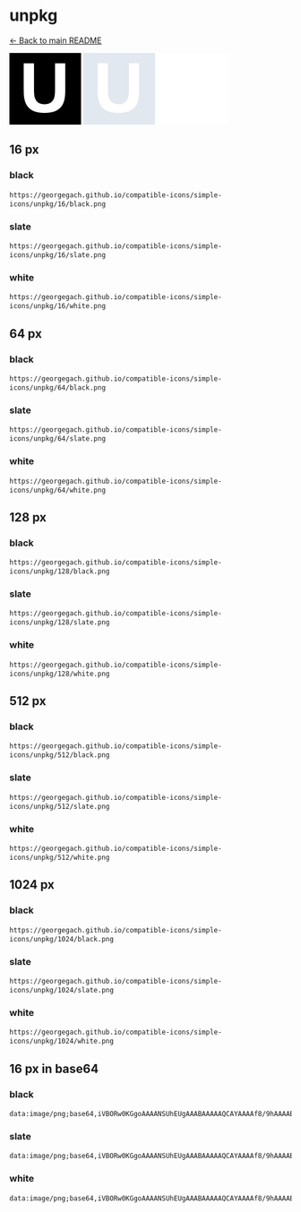 # unpkg

[← Back to main README](../../README.md)


<img src="./128/black.png" width="128" alt="unpkg black icon" />
<img src="./128/slate.png" width="128" alt="unpkg slate icon" />
<img src="./128/white.png" width="128" alt="unpkg white icon" />

## 16 px

### black
```
https://georgegach.github.io/compatible-icons/simple-icons/unpkg/16/black.png
```

### slate
```
https://georgegach.github.io/compatible-icons/simple-icons/unpkg/16/slate.png
```

### white
```
https://georgegach.github.io/compatible-icons/simple-icons/unpkg/16/white.png
```

## 64 px

### black
```
https://georgegach.github.io/compatible-icons/simple-icons/unpkg/64/black.png
```

### slate
```
https://georgegach.github.io/compatible-icons/simple-icons/unpkg/64/slate.png
```

### white
```
https://georgegach.github.io/compatible-icons/simple-icons/unpkg/64/white.png
```

## 128 px

### black
```
https://georgegach.github.io/compatible-icons/simple-icons/unpkg/128/black.png
```

### slate
```
https://georgegach.github.io/compatible-icons/simple-icons/unpkg/128/slate.png
```

### white
```
https://georgegach.github.io/compatible-icons/simple-icons/unpkg/128/white.png
```

## 512 px

### black
```
https://georgegach.github.io/compatible-icons/simple-icons/unpkg/512/black.png
```

### slate
```
https://georgegach.github.io/compatible-icons/simple-icons/unpkg/512/slate.png
```

### white
```
https://georgegach.github.io/compatible-icons/simple-icons/unpkg/512/white.png
```

## 1024 px

### black
```
https://georgegach.github.io/compatible-icons/simple-icons/unpkg/1024/black.png
```

### slate
```
https://georgegach.github.io/compatible-icons/simple-icons/unpkg/1024/slate.png
```

### white
```
https://georgegach.github.io/compatible-icons/simple-icons/unpkg/1024/white.png
```

## 16 px in base64

### black
```
data:image/png;base64,iVBORw0KGgoAAAANSUhEUgAAABAAAAAQCAYAAAAf8/9hAAAABmJLR0QA/wD/AP+gvaeTAAAAzElEQVQ4jd3TP0oDURAG8N8aEBGLQNAihQewiZa5iKU3sNWjWKbJHSxsvIQgWAYRTLZKIayQtXCEt5M0slYOPJj5vplv3rw/FVo9bK9PcRaocYtLPKS8GjfBPWaRNtYKF4HdFfgPdx7crOT+dIR/IFAVcZPyNvjc1bQMDjAK/1X3gTV4D39U4B2BQ0zDn2MRIg2esQzuNI9R3vcTBoGPcY2r2B2c4S3VdIIP3GOYu2CCl5TfVrY/08b3GdRYYx9HOMZJVt0l8Cvr/Q6+ALrkNo3Np8PGAAAAAElFTkSuQmCC
```

### slate
```
data:image/png;base64,iVBORw0KGgoAAAANSUhEUgAAABAAAAAQCAYAAAAf8/9hAAAABmJLR0QA/wD/AP+gvaeTAAABBElEQVQ4jdWTPUpDURCFv3MTQhAVgzwhTUSwsrHOHqwDLsDaTjdkpztIk2XYCP7FX4KBFEqSN8ciEZ5PUkiw8HTD/ebMHJir26ehWUJpmeaywUDm1KaD6H6jzEDmxKaD6S3cIK+4u93cOCe4Kk/S11vS9Z9F+O8GAmmqBCBpXIQkIs9jAuDS0GJRV4VNAOz+jJ3JeFyj9gKQPGfKBoYV4TaAq5Mz7Dshg8YiXTaba68A4Wgt2gCbju1KK8seqE7bQRzbcTR9Xz8AuHkc7SFl3+IV/4LNh1Avr8fhTqMxLIL3z2/7YV0YdrXIYJ4lwH0pDcIxSinVbFYFmfEWJf00+KWWvoNPJwRyq5xnfZ8AAAAASUVORK5CYII=
```

### white
```
data:image/png;base64,iVBORw0KGgoAAAANSUhEUgAAABAAAAAQCAYAAAAf8/9hAAAABmJLR0QA/wD/AP+gvaeTAAAAz0lEQVQ4jd2TPUpDURBGzyhIkBRC0CKFC7CxzkYs3YGtbsguC0iRJpsQBBECQQKRV1kIT8ixGeG+yyMQXudXzd89MwxzQ5UBOhnyuAY0wBNwByyrugZ4zNzq0ATLiJgD7z3N/nLrQ4Cj9c8AUfhtVbcHfvqals4ImKT9AZQH1gK7tCdFvAM4B2ZpPwObhLTAa0R8Zu66M5tdvainGZ+qD+q9OsrYjbotH9SAb3WhXlQ7QL1V36p6o+cz7XMHDfAFnAFj4BK4qsF9gKM0+A5+Ac49hmMAmM6rAAAAAElFTkSuQmCC
```

